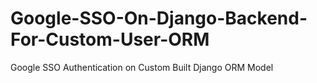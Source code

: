 # Google-SSO-On-Django-Backend-For-Custom-User-ORM
Google SSO Authentication on Custom Built Django ORM Model
